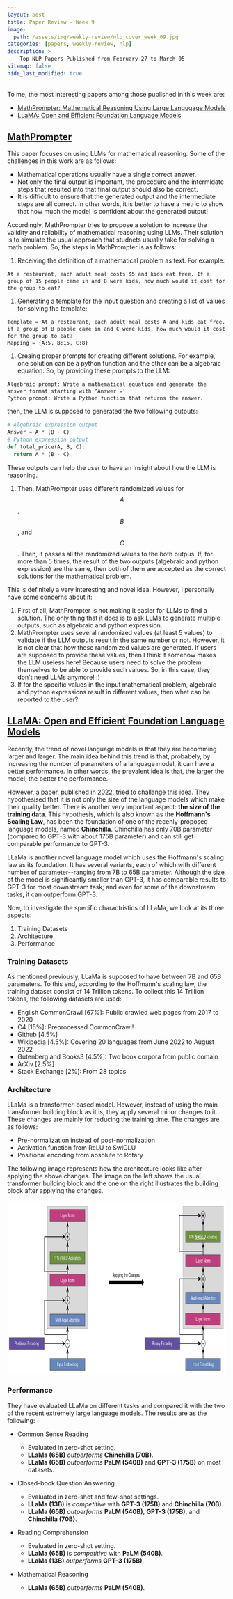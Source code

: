 ```yaml
---
layout: post
title: Paper Review - Week 9
image: 
  path: /assets/img/weekly-review/nlp_cover_week_09.jpg
categories: [papers, weekly-review, nlp]
description: >
    Top NLP Papers Published from February 27 to March 05
sitemap: false
hide_last_modified: true
---
```


To me, the most interesting papers among those published in this week are:
* [MathPrompter: Mathematical Reasoning Using Large Langugage Models][mathPrompterSum]
* [LLaMA: Open and Efficient Foundation Language Models][LLaMaSum]


## [MathPrompter][mathPrompterPaper]

This paper focuses on using LLMs for mathematical reasoning. Some of the challenges in this work are as follows:

* Mathematical operations usually have a single correct answer.
* Not only the final output is important, the procedure and the intermidate steps that resulted into that final output should also be correct.
* It is difficult to ensure that the generated output and the intermediate steps are all correct. In other words, it is better to have a metric to show that how much the model is confident about the generated output!

Accordingly, MathPrompter tries to propose a solution to increase the validity and reliability of mathematical reasoning using LLMs. Their solution is to simulate the usual approach that studnets usually take for solving a math problem. So, the steps in MathPrompter is as follows:

1. Receiving the definition of a mathematical problem as text. For example:
````
At a restaurant, each adult meal costs $5 and kids eat free. If a group of 15 people came in and 8 were kids, how much would it cost for the group to eat? 
````
1. Generating a template for the input question and creating a list of values for solving the template:
````
Template = At a restaurant, each adult meal costs A and kids eat free. if a group of B people came in and C were kids, how much would it cost for the group to eat?
Mapping = {A:5, B:15, C:8}
````
1. Creaing proper prompts for creating different solutions. For example, one solution can be a python function and the other can be a algebraic equation. So, by providing these prompts to the LLM:
````
Algebraic prompt: Write a mathematical equation and generate the answer format starting with ‘Answer =’
Python prompt: Write a Python function that returns the answer.
````
then, the LLM is supposed to generated the two following outputs:
````python
# Algebraic expression output
Answer = A * (B - C)
# Python expression output
def total_price(A, B, C):
  return A * (B - C)
````
These outputs can help the user to have an insight about how the LLM is reasoning.
1. Then, MathPrompter uses different randomized values for $$A$$, $$B$$, and $$C$$. Then, it passes all the randomized values to the both outpus. If, for more than 5 times, the result of the two outputs (algebraic and python expression) are the same, then both of them are accepted as the correct solutions for the mathematical problem.

This is definitely a very interesting and novel idea. However, I personally have some concerns about it:
1. First of all, MathPrompter is not making it easier for LLMs to find a solution. The only thing that it does is to ask LLMs to generate multiple outputs, such as algebraic and python expression. 
1. MathPrompter uses several randomized values (at least 5 values) to validate if the LLM outputs result in the same number or not. However, it is not clear that how these randomized values are generated. If users are supposed to provide these values, then I think it somehow makes the LLM useless here! Because users need to solve the problem themselves to be able to provide such values. So, in this case, they don't need LLMs anymore! :)
1. If for the specific values in the input mathematical problem, algebraic and python expressions result in different values, then what can be reported to the user?


## [LLaMA: Open and Efficient Foundation Language Models][LLaMaPaper]

Recently, the trend of novel language models is that they are becomming larger and larger. The main idea behind this trend is that, probabely, by increasing the number of parameters of a language model, it can have a better performance. In other words, the prevalent idea is that, the larger the model, the better the performance.

However, a paper, published in 2022, tried to challange this idea. They hypothesised that it is not only the size of the language models which make their quality better. There is another very important aspect: **the size of the training data**. This hypothesis, which is also known as the __Hoffmann's Scaling Law__, has been the foundation of one of the recenly-proposed language models, named __Chinchilla__. Chinchilla has only 70B parameter (compared to GPT-3 with about 175B parameter) and can still get comparable performance to GPT-3.  

LLaMa is another novel language model which uses the Hoffmann's scaling law as its foundation. It has several variants, each of which with different number of parameter--ranging from 7B to 65B parameter. Although the size of the model is significantly smaller than GPT-3, it has comparable results to GPT-3 for most downstream task; and even for some of the downstream tasks, it can outperform GPT-3. 

Now, to investigate the specific charactristics of LLaMa, we look at its three aspects:

1. Training Datasets
1. Architecture
1. Performance

### Training Datasets

As mentioned previously, LLaMa is supposed to have between 7B and 65B parameters. To this end, according to the Hoffmann's scaling law, the training dataset consist of 14 Trillion tokens. To collect this 14 Trillion tokens, the following datasets are used:
* English CommonCrawl [67%]: Public crawled web pages from 2017 to 2020
* C4  [15%]: Preprocessed CommonCrawl!
* Github [4.5%]
* Wikipedia [4.5%]: Covering 20 languages from June 2022 to August 2022
* Gutenberg and Books3 [4.5%]: Two book corpora from public domain
* ArXiv [2.5%]
* Stack Exchange [2%]: From 28 topics


### Architecture

LLaMa is a transformer-based model. However, instead of using the main transformer building block as it is, they apply several minor changes to it. These changes are mainly for reducing the training time. The changes are as follows:
* Pre-normalization instead of post-normalization
* Activation function from ReLU to SwiGLU
* Positional encoding from absolute to Rotary

The following image represents how the architecture looks like after applying the above changes. The image on the left shows the usual transformer building block and the one on the right illustrates the building block after applying the changes.

<p style="text-align:center;"><img src="/assets/img/weekly-review/llama_architecture_building_block.png" alt="Candidate Generation Approaches" width="800" height="400"></p>

### Performance

They have evaluated LLaMa on different tasks and compared it with the two of the recent extremely large language models. The results are as the following:

* Common Sense Reading
  * Evaluated in zero-shot setting.
  * **LLaMa (65B)** _outperforms_ **Chinchilla (70B)**.
  * **LLaMa (65B)** _outperforms_ **PaLM (540B)** and **GPT-3 (175B)** on most datasets.

* Closed-book Question Answering
  * Evaluated in zero-shot and few-shot settings.
  * **LLaMa (13B)** is _competitive_ with **GPT-3 (175B)** and **Chinchilla (70B)**.
  * **LLaMa (65B)** _outperforms_ **PaLM (540B)**, **GPT-3 (175B)**, and **Chinchilla (70B)**.

* Reading Comprehension
  * Evaluated in zero-shot setting.
  * **LLaMa (65B)** is _competitive_ with **PaLM (540B)**.
  * **LLaMa (13B)** _outperforms_ **GPT-3 (175B)**.

* Mathematical Reasoning
  * **LLaMa (65B)** _outperforms_ **PaLM (540B)**.


[mathPrompterPaper]: https://arxiv.org/pdf/2303.05398.pdf
[mathPrompterSum]: /papers/weekly-review/nlp/2023-03-05-week-9/#mathprompter
[LLaMaSum]: /papers/weekly-review/nlp/2023-03-05-week-9/#llama-open-and-efficient-foundation-language-models
[LLaMaPaper]: https://arxiv.org/pdf/2302.13971.pdf